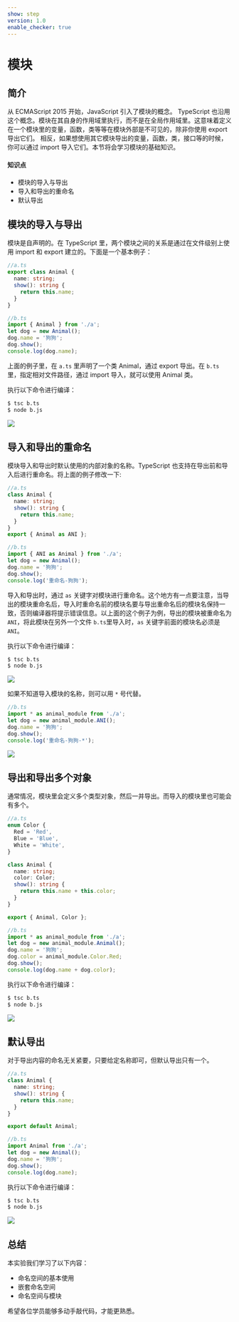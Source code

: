 ```yaml
---
show: step
version: 1.0
enable_checker: true
---
```


# 模块

## 简介

从 ECMAScript 2015 开始，JavaScript 引入了模块的概念。
TypeScript 也沿用这个概念。模块在其自身的作用域里执行，而不是在全局作用域里。这意味着定义在一个模块里的变量，函数，类等等在模块外部是不可见的，除非你使用 export 导出它们。 相反，如果想使用其它模块导出的变量，函数，类，接口等的时候，你可以通过 import 导入它们。本节将会学习模块的基础知识。

#### 知识点

- 模块的导入与导出
- 导入和导出的重命名
- 默认导出

## 模块的导入与导出

模块是自声明的。在 TypeScript 里，两个模块之间的关系是通过在文件级别上使用 import 和 export 建立的。下面是一个基本例子：

```ts
//a.ts
export class Animal {
  name: string;
  show(): string {
    return this.name;
  }
}
```

```ts
//b.ts
import { Animal } from './a';
let dog = new Animal();
dog.name = '狗狗';
dog.show();
console.log(dog.name);
```

上面的例子里，在 `a.ts` 里声明了一个类 Animal，通过 export 导出。在 `b.ts` 里，指定相对文件路径，通过 import 导入，就可以使用 Animal 类。

执行以下命令进行编译：

```bash
$ tsc b.ts
$ node b.js
```

![](https://doc.shiyanlou.com/courses/700/1226977/a38600138794a7e40a805ec2168feb15-0/wm)

## 导入和导出的重命名

模块导入和导出时默认使用的内部对象的名称。TypeScript 也支持在导出前和导入后进行重命名。将上面的例子修改一下:

```ts
//a.ts
class Animal {
  name: string;
  show(): string {
    return this.name;
  }
}
export { Animal as ANI };
```

```ts
//b.ts
import { ANI as Animal } from './a';
let dog = new Animal();
dog.name = '狗狗';
dog.show();
console.log('重命名-狗狗');
```

导入和导出时，通过 `as` 关键字对模块进行重命名。这个地方有一点要注意，当导出的模块重命名后，导入时重命名前的模块名要与导出重命名后的模块名保持一致，否则编译器将提示错误信息。以上面的这个例子为例，导出的模块被重命名为`ANI`，将此模块在另外一个文件 `b.ts`里导入时，`as` 关键字前面的模块名必须是 `ANI`。

执行以下命令进行编译：

```bash
$ tsc b.ts
$ node b.js
```

![](https://doc.shiyanlou.com/courses/700/1226977/3cae2e318701847d780bbd63cbcaa269-0/wm)

如果不知道导入模块的名称，则可以用 `*` 号代替。

```ts
//b.ts
import * as animal_module from './a';
let dog = new animal_module.ANI();
dog.name = '狗狗';
dog.show();
console.log('重命名-狗狗-*');
```

![](https://doc.shiyanlou.com/courses/700/1226977/3c7be8f8795f6e3c315fc60fc7dee4a9-0/wm)

## 导出和导出多个对象

通常情况，模块里会定义多个类型对象，然后一并导出。而导入的模块里也可能会有多个。

```ts
//a.ts
enum Color {
  Red = 'Red',
  Blue = 'Blue',
  White = 'White',
}

class Animal {
  name: string;
  color: Color;
  show(): string {
    return this.name + this.color;
  }
}

export { Animal, Color };
```

```ts
//b.ts
import * as animal_module from './a';
let dog = new animal_module.Animal();
dog.name = '狗狗';
dog.color = animal_module.Color.Red;
dog.show();
console.log(dog.name + dog.color);
```

执行以下命令进行编译：

```bash
$ tsc b.ts
$ node b.js
```

![](https://doc.shiyanlou.com/courses/700/1226977/01c36726135d5d19e9fb6b41512ca3dd-0/wm)

## 默认导出

对于导出内容的命名无关紧要，只要给定名称即可，但默认导出只有一个。

```ts
//a.ts
class Animal {
  name: string;
  show(): string {
    return this.name;
  }
}

export default Animal;
```

```ts
//b.ts
import Animal from './a';
let dog = new Animal();
dog.name = '狗狗';
dog.show();
console.log(dog.name);
```

执行以下命令进行编译：

```bash
$ tsc b.ts
$ node b.js
```

![](https://doc.shiyanlou.com/courses/700/1226977/a38600138794a7e40a805ec2168feb15-0/wm)

## 总结

本实验我们学习了以下内容：

- 命名空间的基本使用
- 嵌套命名空间
- 命名空间与模块

希望各位学员能够多动手敲代码，才能更熟悉。
